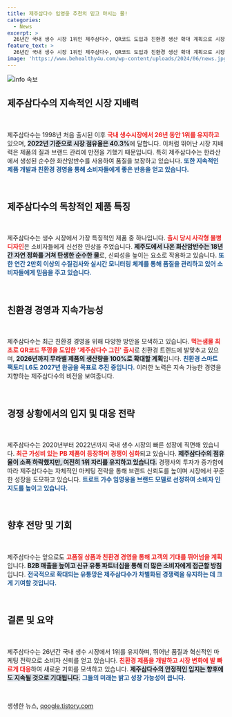 ```yaml
---
title: 제주삼다수 임영웅 추천의 믿고 마시는 물!
categories:
  - News
excerpt: >
  26년간 국내 생수 시장 1위인 제주삼다수, QR코드 도입과 친환경 생산 확대 계획으로 시장 대응 나선다. 경쟁 심화 속에서도 탄탄한 품질관리로 신뢰도 유지, 향후 판권 경쟁도 주목받고 있다. 클릭하고 자세히 알아보세요!
feature_text: >
  26년간 국내 생수 시장 1위인 제주삼다수, QR코드 도입과 친환경 생산 확대 계획으로 시장 대응 나선다. 경쟁 심화 속에서도 탄탄한 품질관리로 신뢰도 유지, 향후 판권 경쟁도 주목받고 있다. 클릭하고 자세히 알아보세요!
image: 'https://www.behealthy4u.com/wp-content/uploads/2024/06/news.jpg'
---
```


<p><img src="https://www.behealthy4u.com/wp-content/uploads/2024/06/news.jpg" alt="info 속보" /></p>

<h2 data-ke-size="size26">제주삼다수의 지속적인 시장 지배력</h2>

<p data-ke-size="size16">&nbsp;</p> 제주삼다수는 1998년 처음 출시된 이후 <b><span style="color: #ee2323;">국내 생수시장에서 26년 동안 1위를 유지하고</span></b> 있으며, <b><span style="background-color: #21538527;">2022년 기준으로 시장 점유율은 40.3%</span></b>에 달합니다. 이처럼 뛰어난 시장 지배력은 제품의 질과 브랜드 관리에 만전을 기했기 때문입니다. 특히 제주삼다수는 한라산에서 생성된 순수한 화산암반수를 사용하여 품질을 보장하고 있습니다. <b><span style="color: #1a5490;">또한 지속적인 제품 개발과 친환경 경영을 통해 소비자들에게 좋은 반응을 얻고 있습니다.</span></b> 

<p data-ke-size="size16">&nbsp;</p>

<h2 data-ke-size="size26">제주삼다수의 독창적인 제품 특징</h2>

<p data-ke-size="size16">&nbsp;</p> 제주삼다수는 생수 시장에서 가장 특징적인 제품 중 하나입니다. <b><span style="color: #ee2323;">출시 당시 사각형 물병 디자인</span></b>은 소비자들에게 신선한 인상을 주었습니다. <b><span style="background-color: #21538527;">제주도에서 나온 화산암반수는 18년간 자연 정화를 거쳐 탄생한 순수한 물</span></b>로, 신뢰성을 높이는 요소로 작용하고 있습니다. <b><span style="color: #1a5490;">또한 연간 2만회 이상의 수질검사와 실시간 모니터링 체계를 통해 품질을 관리하고 있어 소비자들에게 믿음을 주고 있습니다.</span></b> 

<p data-ke-size="size16">&nbsp;</p>

<h2 data-ke-size="size26">친환경 경영과 지속가능성</h2>

<p data-ke-size="size16">&nbsp;</p> 제주삼다수는 최근 친환경 경영을 위해 다양한 방안을 모색하고 있습니다. <b><span style="color: #ee2323;">먹는샘물 최초로 QR코드 뚜껑을 도입한 '제주삼다수 그린' 출시</span></b>로 친환경 트렌드에 발맞추고 있으며, <b><span style="background-color: #21538527;">2026년까지 무라벨 제품의 생산량을 100%로 확대할 계획</span></b>입니다. <b><span style="color: #1a5490;">친환경 스마트 팩토리 L6도 2027년 완공을 목표로 추진 중입니다.</span></b> 이러한 노력은 지속 가능한 경영을 지향하는 제주삼다수의 비전을 보여줍니다. 

<p data-ke-size="size16">&nbsp;</p>

<h2 data-ke-size="size26">경쟁 상황에서의 입지 및 대응 전략</h2>

<p data-ke-size="size16">&nbsp;</p> 제주삼다수는 2020년부터 2022년까지 국내 생수 시장의 빠른 성장에 직면해 있습니다. <b><span style="color: #ee2323;">최근 가성비 있는 PB 제품이 등장하며 경쟁이 심화</span></b>되고 있습니다. <b><span style="background-color: #21538527;">제주삼다수의 점유율이 소폭 하락했지만, 여전히 1위 자리를 유지하고 있습니다.</span></b> 경쟁사의 투자가 증가함에 따라 제주삼다수는 자체적인 마케팅 전략을 통해 브랜드 신뢰도를 높이며 시장에서 꾸준한 성장을 도모하고 있습니다. <b><span style="color: #1a5490;">트로트 가수 임영웅을 브랜드 모델로 선정하여 소비자 인지도를 높이고 있습니다.</span></b> 

<p data-ke-size="size16">&nbsp;</p>

<h2 data-ke-size="size26">향후 전망 및 기회</h2>

<p data-ke-size="size16">&nbsp;</p> 제주삼다수는 앞으로도 <b><span style="color: #ee2323;">고품질 상품과 친환경 경영을 통해 고객의 기대를 뛰어넘을 계획</span></b>입니다. <b><span style="background-color: #21538527;">B2B 매출을 높이고 신규 유통 파트너십을 통해 더 많은 소비자에게 접근할 방침</span></b>입니다. <b><span style="color: #1a5490;">전국적으로 확대되는 유통망은 제주삼다수가 차별화된 경쟁력을 유지하는 데 크게 기여할 것입니다.</span></b> 

<p data-ke-size="size16">&nbsp;</p>

<h2 data-ke-size="size26">결론 및 요약</h2>

<p data-ke-size="size16">&nbsp;</p> 제주삼다수는 26년간 국내 생수 시장에서 1위를 유지하며, 뛰어난 품질과 혁신적인 마케팅 전략으로 소비자 신뢰를 얻고 있습니다. <b><span style="color: #ee2323;">친환경 제품을 개발하고 시장 변화에 발 빠르게 대응</span></b>하여 새로운 기회를 모색하고 있습니다. <b><span style="background-color: #21538527;">제주삼다수의 안정적인 입지는 향후에도 지속될 것으로 기대됩니다.</span></b> <b><span style="color: #1a5490;">그들의 미래는 밝고 성장 가능성이 큽니다.</span></b>

<p data-ke-size="size16">&nbsp;</p>
생생한 뉴스, <a href="https://qoogle.tistory.com" rel="dofollow">qoogle.tistory.com</a>


